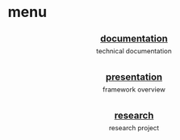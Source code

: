 <style>
   @import url(./readme/index.css);
   body { margin: 0 auto; width: 500px; padding-top: 30px; }
   sup { margin-top:-10px; display:block; margin-bottom:30px }
   h3::before { content:'' }
   center { zoom: 1.1 }
</style>

# menu

<center>

### [documentation](./readme/)
<sup>technical documentation</sup>

### [presentation](./slideme)
<sup>framework overview</sup>

### [research](./proposal)
<sup>research project</sup>

</center>
